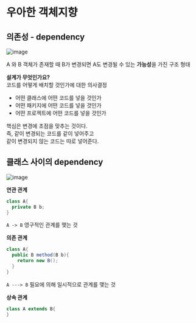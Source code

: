 # 우아한 객체지향  
## 의존성 - dependency
   
![image](https://user-images.githubusercontent.com/50267433/93665084-bff55000-faae-11ea-99a7-54a40e127e8a.png)    
      
A 와 B 객체가 존재할 때 B가 변경되면 A도 변경될 수 있는 **가능성**을 가진 구조 형태         
        
**설계가 무엇인가요?**          
코드를 어떻게 배치할 것인가에 대한 의사결정       
   
* 어떤 클래스에 어떤 코드를 넣을 것인가
* 어떤 패키지에 어떤 코드를 넣을 것인가  
* 어떤 프로젝트에 어떤 코드를 넣을 것인가     
     
핵심은 변경에 초점을 맞추는 것이다.      
즉, 같이 변경되는 코드를 같이 넣어주고       
같이 변경되지 않는 코드는 따로 넣어준다.        
     
## 클래스 사이의 dependency    
![image](https://user-images.githubusercontent.com/50267433/93665467-a7d30000-fab1-11ea-8fe5-2f66f937951a.png)
   
**연관 관계**  
```java
class A{
  private B b;
}
```
`A -> B` 영구적인 관계를 맺는 것      

**의존 관계**
```java
class A{
  public B method(B b){
    return new B();
  }
}
```
`A ---> B` 필요에 의해 일시적으로 관계를 맺는 것        

**상속 관계**
```java
class A extends B{
}
```
